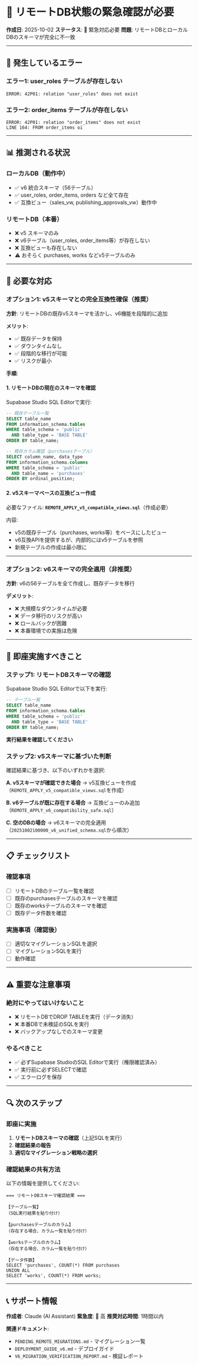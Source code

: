 # 🚨 リモートDB状態の緊急確認が必要

**作成日**: 2025-10-02
**ステータス**: 🔴 緊急対応必要
**問題**: リモートDBとローカルDBのスキーマが完全に不一致

---

## 🔴 発生しているエラー

### エラー1: user_roles テーブルが存在しない
```
ERROR: 42P01: relation "user_roles" does not exist
```

### エラー2: order_items テーブルが存在しない
```
ERROR: 42P01: relation "order_items" does not exist
LINE 164: FROM order_items oi
```

---

## 📊 推測される状況

### ローカルDB（動作中）
- ✅ v6 統合スキーマ（56テーブル）
- ✅ user_roles, order_items, orders など全て存在
- ✅ 互換ビュー（sales_vw, publishing_approvals_vw）動作中

### リモートDB（本番）
- ❌ v5 スキーマのみ
- ❌ v6テーブル（user_roles, order_items等）が存在しない
- ❌ 互換ビューも存在しない
- ⚠️ おそらく purchases, works などv5テーブルのみ

---

## 🎯 必要な対応

### オプション1: v5スキーマとの完全互換性確保（推奨）

**方針**: リモートDBの既存v5スキーマを活かし、v6機能を段階的に追加

**メリット**:
- ✅ 既存データを保持
- ✅ ダウンタイムなし
- ✅ 段階的な移行が可能
- ✅ リスクが最小

**手順**:

#### 1. リモートDBの現在のスキーマを確認

Supabase Studio SQL Editorで実行:

```sql
-- 既存テーブル一覧
SELECT table_name
FROM information_schema.tables
WHERE table_schema = 'public'
  AND table_type = 'BASE TABLE'
ORDER BY table_name;

-- 既存カラム確認（purchasesテーブル）
SELECT column_name, data_type
FROM information_schema.columns
WHERE table_schema = 'public'
  AND table_name = 'purchases'
ORDER BY ordinal_position;
```

#### 2. v5スキーマベースの互換ビュー作成

必要なファイル: **`REMOTE_APPLY_v5_compatible_views.sql`**（作成必要）

内容:
- v5の既存テーブル（purchases, works等）をベースにしたビュー
- v6互換APIを提供するが、内部的にはv5テーブルを参照
- 新規テーブルの作成は最小限に

---

### オプション2: v6スキーマの完全適用（非推奨）

**方針**: v6の56テーブルを全て作成し、既存データを移行

**デメリット**:
- ❌ 大規模なダウンタイムが必要
- ❌ データ移行のリスクが高い
- ❌ ロールバックが困難
- ❌ 本番環境での実施は危険

---

## 🚀 即座実施すべきこと

### ステップ1: リモートDBスキーマの確認

Supabase Studio SQL Editorで以下を実行:

```sql
-- テーブル一覧
SELECT table_name
FROM information_schema.tables
WHERE table_schema = 'public'
  AND table_type = 'BASE TABLE'
ORDER BY table_name;
```

**実行結果を確認してください**

### ステップ2: v5スキーマに基づいた判断

確認結果に基づき、以下のいずれかを選択:

**A. v5スキーマが確認できた場合**
→ v5互換ビューを作成（`REMOTE_APPLY_v5_compatible_views.sql`を作成）

**B. v6テーブルが既に存在する場合**
→ 互換ビューのみ追加（`REMOTE_APPLY_v6_compatibility_safe.sql`）

**C. 空のDBの場合**
→ v6スキーマの完全適用（`20251002100000_v6_unified_schema.sql`から順次）

---

## 📋 チェックリスト

### 確認事項
- [ ] リモートDBのテーブル一覧を確認
- [ ] 既存のpurchasesテーブルのスキーマを確認
- [ ] 既存のworksテーブルのスキーマを確認
- [ ] 既存データ件数を確認

### 実施事項（確認後）
- [ ] 適切なマイグレーションSQLを選択
- [ ] マイグレーションSQLを実行
- [ ] 動作確認

---

## ⚠️ 重要な注意事項

### 絶対にやってはいけないこと
- ❌ リモートDBでDROP TABLEを実行（データ消失）
- ❌ 本番DBで未検証のSQLを実行
- ❌ バックアップなしでのスキーマ変更

### やるべきこと
- ✅ 必ずSupabase StudioのSQL Editorで実行（権限確認済み）
- ✅ 実行前に必ずSELECTで確認
- ✅ エラーログを保存

---

## 🔍 次のステップ

### 即座に実施
1. **リモートDBスキーマの確認**（上記SQLを実行）
2. **確認結果の報告**
3. **適切なマイグレーション戦略の選択**

### 確認結果の共有方法

以下の情報を提供してください:

```
=== リモートDBスキーマ確認結果 ===

【テーブル一覧】
（SQL実行結果を貼り付け）

【purchasesテーブルのカラム】
（存在する場合、カラム一覧を貼り付け）

【worksテーブルのカラム】
（存在する場合、カラム一覧を貼り付け）

【データ件数】
SELECT 'purchases', COUNT(*) FROM purchases
UNION ALL
SELECT 'works', COUNT(*) FROM works;
```

---

## 📞 サポート情報

**作成者**: Claude (AI Assistant)
**緊急度**: 🔴 高
**推奨対応時間**: 1時間以内

**関連ドキュメント**:
- `PENDING_REMOTE_MIGRATIONS.md` - マイグレーション一覧
- `DEPLOYMENT_GUIDE_v6.md` - デプロイガイド
- `V6_MIGRATION_VERIFICATION_REPORT.md` - 検証レポート
